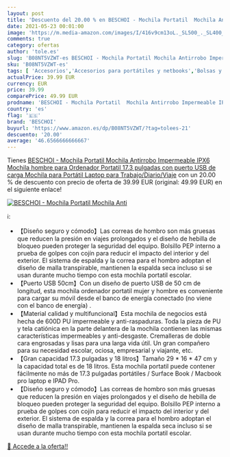 ```yaml
---
layout: post
title: 'Descuento del 20.00 % en BESCHOI - Mochila Portatil  Mochila Anti'
date: 2021-05-23 00:01:00
image: 'https://m.media-amazon.com/images/I/416v9cm13oL._SL500_._SL400_.jpg'
comments: true
category: ofertas
author: 'tole.es'
slug: 'B08NT5VZWT-es BESCHOI - Mochila Portatil Mochila Antirrobo Impermeable...'
sku: 'B08NT5VZWT-es'
tags: [ 'Accesorios','Accesorios para portátiles y netbooks','Bolsas y fundas para portátiles y netbooks','Informática','Mochilas para portátiles y netbooks','beschoi','mochila', ]
actualPrice: 39.99 EUR
currency: EUR
price: 39.99
comparePrice: 49.99 EUR
prodname: 'BESCHOI - Mochila Portatil  Mochila Antirrobo Impermeable IPX6  Mochila hombre para Ordenador Portatil 17.3 pulgadas con puerto USB de carga  Mochila para Portátil Laptop para Trabajo/Diario/Viaje'
country: 'es'
flag: '🇪🇸'
brand: 'BESCHOI'
buyurl: 'https://www.amazon.es/dp/B08NT5VZWT/?tag=tolees-21'
descuento: '20.00'
average: '46.6566666666667'
---
```


Tienes [BESCHOI - Mochila Portatil  Mochila Antirrobo Impermeable IPX6  Mochila hombre para Ordenador Portatil 17.3 pulgadas con puerto USB de carga  Mochila para Portátil Laptop para Trabajo/Diario/Viaje](https://www.amazon.es/dp/B08NT5VZWT/?tag=tolees-21) con un 20.00 % de descuento con precio de oferta de 39.99 EUR (original: 49.99 EUR) en el siguiente enlace!

[![BESCHOI - Mochila Portatil  Mochila Anti](https://m.media-amazon.com/images/I/416v9cm13oL._SL500_._SL400_.jpg)](https://www.amazon.es/dp/B08NT5VZWT/?tag=tolees-21)

ℹ️:

- 【Diseño seguro y cómodo】Las correas de hombro son más gruesas que reducen la presión en viajes prolongados y el diseño de hebilla de bloqueo pueden proteger la seguridad del equipo. Bolsillo PEP interno a prueba de golpes con cojín para reducir el impacto del interior y del exterior. El sistema de espalda y la correa para el hombro adoptan el diseño de malla transpirable, mantienen la espalda seca incluso si se usan durante mucho tiempo con esta mochila portatil escolar.
- 【Puerto USB 50cm】Con un diseño de puerto USB de 50 cm de longitud, esta mochila ordenador portatil mujer y hombre es conveniente para cargar su móvil desde el banco de energía conectado (no viene con el banco de energía) .
- 【Material calidad y multifuncional】Esta mochila de negocios está hecha de 600D PU impermeable y anti-raspaduras. Toda la pieza de PU y tela catiónica en la parte delantera de la mochila contienen las mismas características impermeables y anti-desgaste. Cremalleras de doble cara engrosadas y lisas para una larga vida útil. Un gran compañero para su necesidad escolar, ociosa, empresarial y viajante, etc.
- 【Gran capacidad 17.3 pulgadas y 18 litros】Tamaño 29 * 16 * 47 cm y la capacidad total es de 18 litros. Esta mochila portatil puede contener fácilmente no más de 17.3 pulgadas portátiles / Surface Book / Macbook pro laptop e IPAD Pro.
- 【Diseño seguro y cómodo】Las correas de hombro son más gruesas que reducen la presión en viajes prolongados y el diseño de hebilla de bloqueo pueden proteger la seguridad del equipo. Bolsillo PEP interno a prueba de golpes con cojín para reducir el impacto del interior y del exterior. El sistema de espalda y la correa para el hombro adoptan el diseño de malla transpirable, mantienen la espalda seca incluso si se usan durante mucho tiempo con esta mochila portatil escolar.

[🛒 Accede a la oferta!!](https://www.amazon.es/dp/B08NT5VZWT/?tag=tolees-21)
